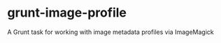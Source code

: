 grunt-image-profile
===================

A Grunt task for working with image metadata profiles via ImageMagick
